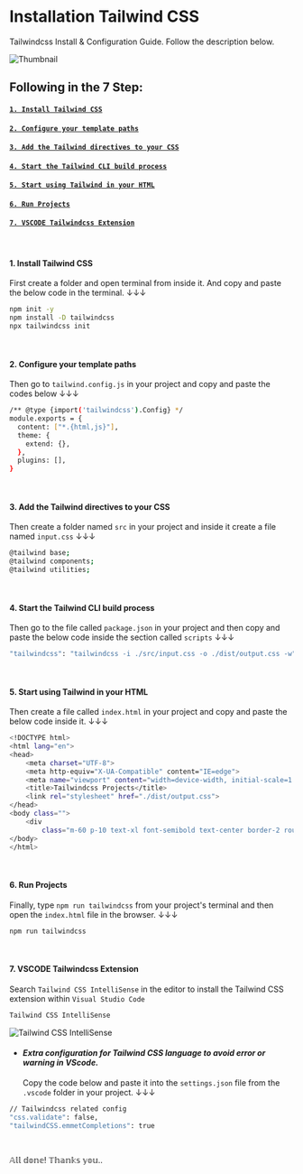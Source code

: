 # Installation Tailwind CSS
Tailwindcss Install &amp; Configuration Guide. Follow the description below.

![Thumbnail](https://lh3.googleusercontent.com/drive-viewer/AJc5JmS3S2bhn5u41T82MdIaofTtqAUpCa5Hg_Q-YLxiUmxO1pKz7dBfDUO4BPS-Mi-p91I52DJ-HpDgpduxYjKAOVMRtMt3AA=w1366-h649)

## Following in the 7 Step:

#### [`1. Install Tailwind CSS`](#install-tailwindcss)
#### [`2. Configure your template paths`](#configure-paths)
#### [`3. Add the Tailwind directives to your CSS`](#add-css)
#### [`4. Start the Tailwind CLI build process`](#cli-build)
#### [`5. Start using Tailwind in your HTML`](#html-linked)
#### [`6. Run Projects`](#run-project)
#### [`7. VSCODE Tailwindcss Extension`](#vscode-extension)

</br>

#### <a name="install-tailwindcss">**1.** Install Tailwind CSS</a>
First create a folder and open terminal from inside it. And copy and paste the below code in the terminal. ↓↓↓
```bash
npm init -y
npm install -D tailwindcss
npx tailwindcss init
```
</br>

#### <a name="configure-paths">**2.** Configure your template paths</a>
Then go to `tailwind.config.js` in your project and copy and paste the codes below ↓↓↓

```bash
/** @type {import('tailwindcss').Config} */
module.exports = {
  content: ["*.{html,js}"],
  theme: {
    extend: {},
  },
  plugins: [],
}
```
</br>

#### <a name="add-css">**3.** Add the Tailwind directives to your CSS</a>
Then create a folder named `src` in your project and inside it create a file named `input.css` ↓↓↓
```bash
@tailwind base;
@tailwind components;
@tailwind utilities;
```
</br>

#### <a name="cli-build">**4.** Start the Tailwind CLI build process</a>
Then go to the file called `package.json` in your project and then copy and paste the below code inside the section called `scripts` ↓↓↓

```bash
"tailwindcss": "tailwindcss -i ./src/input.css -o ./dist/output.css -w"
```
</br>

#### <a name="html-linked">**5.** Start using Tailwind in your HTML</a>
Then create a file called `index.html` in your project and copy and paste the below code inside it. ↓↓↓

```bash
<!DOCTYPE html>
<html lang="en">
<head>
    <meta charset="UTF-8">
    <meta http-equiv="X-UA-Compatible" content="IE=edge">
    <meta name="viewport" content="width=device-width, initial-scale=1.0">
    <title>Tailwindcss Projects</title>
    <link rel="stylesheet" href="./dist/output.css">
</head>
<body class="">
    <div
        class="m-60 p-10 text-xl font-semibold text-center border-2 rounded-xl bg-gray-900 text-cyan-200 border-sky-400">HELLO! Tailwind CSS</div>
</body>
</html>
```
</br>

#### <a name="run-project">**6.** Run Projects</a>
Finally, type `npm run tailwindcss` from your project's terminal and then open the `index.html` file in the browser. ↓↓↓

```bash
npm run tailwindcss
```
</br>

#### <a name="vscode-extension">**7.** VSCODE Tailwindcss Extension</a>
Search `Tailwind CSS IntelliSense` in the editor to install the Tailwind CSS extension within `Visual Studio Code`

```bash
Tailwind CSS IntelliSense
```

![Tailwind CSS IntelliSense](https://lh3.googleusercontent.com/drive-viewer/AJc5JmRueA-kP6ukVIziTZEwqAtKWmMsUGdBCKcyn0JnLKmiEOtJzRT98uII2aPeQfJUyFkLNaMmXrsLBWQbiBNEiERLbfHSHQ=w1366-h649)

- #### _Extra configuration for Tailwind CSS language to avoid error or warning in VScode._
  Copy the code below and paste it into the `settings.json` file from the `.vscode` folder in your project. ↓↓↓

```bash
// Tailwindcss related config
"css.validate": false,
"tailwindCSS.emmetCompletions": true
```
</br>

𝔸𝕝𝕝 𝕕𝕠𝕟𝕖! 𝕋𝕙𝕒𝕟𝕜𝕤 𝕪𝕠𝕦..
